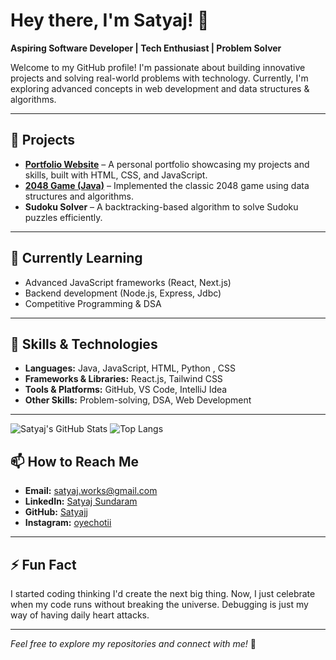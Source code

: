 # Hey there, I'm Satyaj! 👋

**Aspiring Software Developer | Tech Enthusiast | Problem Solver**

Welcome to my GitHub profile! I'm passionate about building innovative projects and solving real-world problems with technology. Currently, I'm exploring advanced concepts in web development and data structures & algorithms.

---

## 🔭 Projects

- **[Portfolio Website](https://satyajj.github.io/portfolio-website/)** – A personal portfolio showcasing my projects and skills, built with HTML, CSS, and JavaScript.
- **[2048 Game (Java)](https://github.com/Satyajj/Game2048)** – Implemented the classic 2048 game using data structures and algorithms.
- **Sudoku Solver** – A backtracking-based algorithm to solve Sudoku puzzles efficiently.

---

## 🌱 Currently Learning

- Advanced JavaScript frameworks (React, Next.js)
- Backend development (Node.js, Express, Jdbc)
- Competitive Programming & DSA

---

## 🚀 Skills & Technologies

- **Languages:** Java, JavaScript, HTML, Python , CSS
- **Frameworks & Libraries:** React.js, Tailwind CSS
- **Tools & Platforms:** GitHub, VS Code, IntelliJ Idea
- **Other Skills:** Problem-solving, DSA, Web Development

---
![Satyaj's GitHub Stats](https://github-readme-stats.vercel.app/api?username=Satyajj&show_icons=true&theme=tokyonight)
![Top Langs](https://github-readme-stats.vercel.app/api/top-langs/?username=Satyajj&layout=compact&theme=tokyonight)

## 📫 How to Reach Me

- **Email:** [satyaj.works@gmail.com](mailto\:satyaj.works@gmail.com)
- **LinkedIn:** [Satyaj Sundaram](https://www.linkedin.com/in/isatyaj)
- **GitHub:** [Satyajj](https://github.com/Satyajj)
- **Instagram:** [oyechotii](https://www.instagram.com/Oyechotii)
---

## ⚡ Fun Fact

I started coding thinking I'd create the next big thing. Now, I just celebrate when my code runs without breaking the universe. Debugging is just my way of having daily heart attacks.

---

*Feel free to explore my repositories and connect with me!* 🚀

